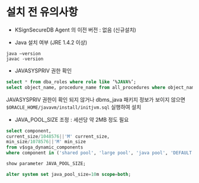 # 설치 전 유의사항

- KSignSecureDB Agent 의 이전 버전 : 없음 (신규설치)

- Java 설치 여부 (JRE 1.4.2 이상) 
```shell
java –version
javac -version
```

- JAVASYSPRIV 권한 확인
```sql
select * from dba_roles where role like ‘%JAVA%’;
select object_name, procedure_name from all_procedures where object_name='DBMS_JAVA';
```
JAVASYSPRIV 권한이 확인 되지 않거나 dbms_java 패키지 정보가 보이지 않으면 `$ORACLE_HOME/javavm/install/initjvm.sql` 실행하여 설치

- JAVA_POOL_SIZE 조정 : 세션당 약 2MB 정도 필요
```sql
select component, 
current_size/1048576||'M' current_size, 
min_size/1078576||'M' min_size 
from v$sga_dynamic_components 
where component in ('shared pool', 'large pool', 'java pool', 'DEFAULT buffer cache');

show parameter JAVA_POOL_SIZE;
```

```sql
alter system set java_pool_size=10m scope=both;
```